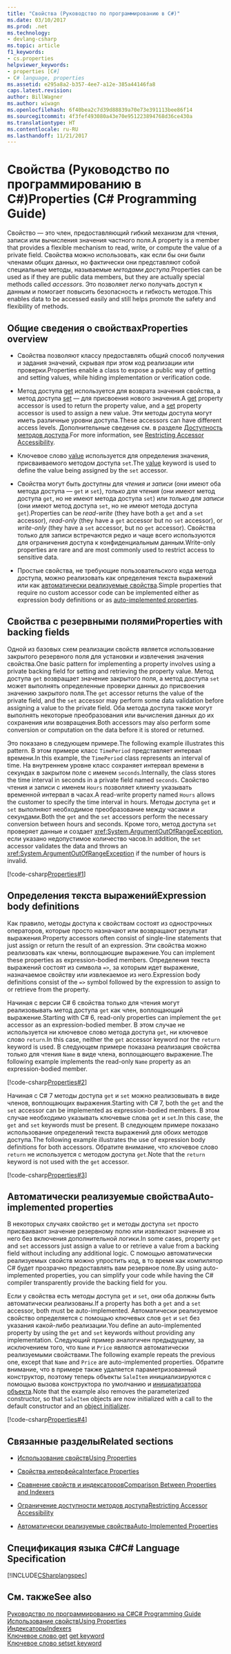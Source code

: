 ```yaml
---
title: "Свойства (Руководство по программированию в C#)"
ms.date: 03/10/2017
ms.prod: .net
ms.technology:
- devlang-csharp
ms.topic: article
f1_keywords:
- cs.properties
helpviewer_keywords:
- properties [C#]
- C# language, properties
ms.assetid: e295a8a2-b357-4ee7-a12e-385a44146fa8
caps.latest.revision: 
author: BillWagner
ms.author: wiwagn
ms.openlocfilehash: 6f40bea2c7d39d88839a70e73e391113bee86f14
ms.sourcegitcommit: 4f3fef493080a43e70e951223894768d36ce430a
ms.translationtype: HT
ms.contentlocale: ru-RU
ms.lasthandoff: 11/21/2017
---
```

# <a name="properties-c-programming-guide"></a><span data-ttu-id="bbd21-102">Свойства (Руководство по программированию в C#)</span><span class="sxs-lookup"><span data-stu-id="bbd21-102">Properties (C# Programming Guide)</span></span>

<span data-ttu-id="bbd21-103">Свойство — это член, предоставляющий гибкий механизм для чтения, записи или вычисления значения частного поля.</span><span class="sxs-lookup"><span data-stu-id="bbd21-103">A property is a member that provides a flexible mechanism to read, write, or compute the value of a private field.</span></span> <span data-ttu-id="bbd21-104">Свойства можно использовать, как если бы они были членами общих данных, но фактически они представляют собой специальные методы, называемые *методами доступа*.</span><span class="sxs-lookup"><span data-stu-id="bbd21-104">Properties can be used as if they are public data members, but they are actually special methods called *accessors*.</span></span> <span data-ttu-id="bbd21-105">Это позволяет легко получать доступ к данным и помогает повысить безопасность и гибкость методов.</span><span class="sxs-lookup"><span data-stu-id="bbd21-105">This enables data to be accessed easily and still helps promote the safety and flexibility of methods.</span></span>  

## <a name="properties-overview"></a><span data-ttu-id="bbd21-106">Общие сведения о свойствах</span><span class="sxs-lookup"><span data-stu-id="bbd21-106">Properties overview</span></span>  
  
- <span data-ttu-id="bbd21-107">Свойства позволяют классу предоставлять общий способ получения и задания значений, скрывая при этом код реализации или проверки.</span><span class="sxs-lookup"><span data-stu-id="bbd21-107">Properties enable a class to expose a public way of getting and setting values, while hiding implementation or verification code.</span></span>  
  
- <span data-ttu-id="bbd21-108">Метод доступа [get](../../../csharp/language-reference/keywords/get.md) используется для возврата значения свойства, а метод доступа [set](../../../csharp/language-reference/keywords/set.md) — для присвоения нового значения.</span><span class="sxs-lookup"><span data-stu-id="bbd21-108">A [get](../../../csharp/language-reference/keywords/get.md) property accessor is used to return the property value, and a [set](../../../csharp/language-reference/keywords/set.md) property accessor is used to assign a new value.</span></span> <span data-ttu-id="bbd21-109">Эти методы доступа могут иметь различные уровни доступа.</span><span class="sxs-lookup"><span data-stu-id="bbd21-109">These accessors can have different access levels.</span></span> <span data-ttu-id="bbd21-110">Дополнительные сведения см. в разделе [Доступность методов доступа](../../../csharp/programming-guide/classes-and-structs/restricting-accessor-accessibility.md).</span><span class="sxs-lookup"><span data-stu-id="bbd21-110">For more information, see [Restricting Accessor Accessibility](../../../csharp/programming-guide/classes-and-structs/restricting-accessor-accessibility.md).</span></span>  
  
- <span data-ttu-id="bbd21-111">Ключевое слово [value](../../../csharp/language-reference/keywords/value.md) используется для определения значения, присваиваемого методом доступа `set`.</span><span class="sxs-lookup"><span data-stu-id="bbd21-111">The [value](../../../csharp/language-reference/keywords/value.md) keyword is used to define the value being assigned by the `set` accessor.</span></span>  
- <span data-ttu-id="bbd21-112">Свойства могут быть доступны для *чтения и записи* (они имеют оба метода доступа — `get` и `set`), *только для чтения* (они имеют метод доступа `get`, но не имеют метода доступа `set`) или *только для записи* (они имеют метод доступа `set`, но не имеют метода доступа `get`).</span><span class="sxs-lookup"><span data-stu-id="bbd21-112">Properties can be *read-write* (they have both a `get` and a `set` accessor), *read-only* (they have a `get` accessor but no `set` accessor), or *write-only* (they have a `set` accessor, but no `get` accessor).</span></span> <span data-ttu-id="bbd21-113">Свойства только для записи встречаются редко и чаще всего используются для ограничения доступа к конфиденциальным данным.</span><span class="sxs-lookup"><span data-stu-id="bbd21-113">Write-only properties are rare and are most commonly used to restrict access to sensitive data.</span></span>

- <span data-ttu-id="bbd21-114">Простые свойства, не требующие пользовательского кода метода доступа, можно реализовать как определения текста выражений или как [автоматически реализуемые свойства](../../../csharp/programming-guide/classes-and-structs/auto-implemented-properties.md).</span><span class="sxs-lookup"><span data-stu-id="bbd21-114">Simple properties that require no custom accessor code can be implemented either as expression body definitions or as [auto-implemented properties](../../../csharp/programming-guide/classes-and-structs/auto-implemented-properties.md).</span></span>
 
## <a name="properties-with-backing-fields"></a><span data-ttu-id="bbd21-115">Свойства с резервными полями</span><span class="sxs-lookup"><span data-stu-id="bbd21-115">Properties with backing fields</span></span>

<span data-ttu-id="bbd21-116">Одной из базовых схем реализации свойств является использование закрытого резервного поля для установки и извлечения значения свойства.</span><span class="sxs-lookup"><span data-stu-id="bbd21-116">One basic pattern for implementing a property involves using a private backing field for setting and retrieving the property value.</span></span> <span data-ttu-id="bbd21-117">Метод доступа `get` возвращает значение закрытого поля, а метод доступа `set` может выполнять определенные проверки данных до присвоения значению закрытого поля.</span><span class="sxs-lookup"><span data-stu-id="bbd21-117">The `get` accessor returns the value of the private field, and the `set` accessor may perform some data validation before assigning a value to the private field.</span></span> <span data-ttu-id="bbd21-118">Оба метода доступа также могут выполнять некоторые преобразования или вычисления данных до их сохранения или возвращения.</span><span class="sxs-lookup"><span data-stu-id="bbd21-118">Both accessors may also perform some conversion or computation on the data before it is stored or returned.</span></span>

<span data-ttu-id="bbd21-119">Это показано в следующем примере.</span><span class="sxs-lookup"><span data-stu-id="bbd21-119">The following example illustrates this pattern.</span></span> <span data-ttu-id="bbd21-120">В этом примере класс `TimePeriod` представляет интервал времени.</span><span class="sxs-lookup"><span data-stu-id="bbd21-120">In this example, the `TimePeriod` class represents an interval of time.</span></span> <span data-ttu-id="bbd21-121">На внутреннем уровне класс сохраняет интервал времени в секундах в закрытом поле с именем `seconds`.</span><span class="sxs-lookup"><span data-stu-id="bbd21-121">Internally, the class stores the time interval in seconds in a private field named `seconds`.</span></span> <span data-ttu-id="bbd21-122">Свойство чтения и записи с именем `Hours` позволяет клиенту указывать временной интервал в часах.</span><span class="sxs-lookup"><span data-stu-id="bbd21-122">A read-write property named `Hours` allows the customer to specify the time interval in hours.</span></span> <span data-ttu-id="bbd21-123">Методы доступа `get` и `set` выполняют необходимое преобразование между часами и секундами.</span><span class="sxs-lookup"><span data-stu-id="bbd21-123">Both the `get` and the `set` accessors perform the necessary conversion between hours and seconds.</span></span> <span data-ttu-id="bbd21-124">Кроме того, метод доступа `set` проверяет данные и создает <xref:System.ArgumentOutOfRangeException>, если указано недопустимое количество часов.</span><span class="sxs-lookup"><span data-stu-id="bbd21-124">In addition, the `set` accessor validates the data and throws an <xref:System.ArgumentOutOfRangeException> if the number of hours is invalid.</span></span> 
   
 [!code-csharp[Properties#1](../../../../samples/snippets/csharp/programming-guide/classes-and-structs/properties-1.cs)]  
  
## <a name="expression-body-definitions"></a><span data-ttu-id="bbd21-125">Определения текста выражений</span><span class="sxs-lookup"><span data-stu-id="bbd21-125">Expression body definitions</span></span>  

 <span data-ttu-id="bbd21-126">Как правило, методы доступа к свойствам состоят из однострочных операторов, которые просто назначают или возвращают результат выражения.</span><span class="sxs-lookup"><span data-stu-id="bbd21-126">Property accessors often consist of single-line statements that just assign or return the result of an expression.</span></span> <span data-ttu-id="bbd21-127">Эти свойства можно реализовать как члены, воплощающие выражение.</span><span class="sxs-lookup"><span data-stu-id="bbd21-127">You can implement these properties as expression-bodied members.</span></span> <span data-ttu-id="bbd21-128">Определения текста выражений состоят из символа `=>`, за которым идет выражение, назначаемое свойству или извлекаемое из него.</span><span class="sxs-lookup"><span data-stu-id="bbd21-128">Expression body definitions consist of the `=>` symbol followed by the expression to assign to or retrieve from the property.</span></span>

 <span data-ttu-id="bbd21-129">Начиная с версии C# 6 свойства только для чтения могут реализовывать метод доступа `get` как член, воплощающий выражение.</span><span class="sxs-lookup"><span data-stu-id="bbd21-129">Starting with C# 6, read-only properties can implement the `get` accessor as an expression-bodied member.</span></span> <span data-ttu-id="bbd21-130">В этом случае не используется ни ключевое слово метода доступа `get`, ни ключевое слово `return`.</span><span class="sxs-lookup"><span data-stu-id="bbd21-130">In this case, neither the `get` accessor keyword nor the `return` keyword is used.</span></span> <span data-ttu-id="bbd21-131">В следующем примере показана реализация свойства только для чтения `Name` в виде члена, воплощающего выражение.</span><span class="sxs-lookup"><span data-stu-id="bbd21-131">The following example implements the read-only `Name` property as an expression-bodied member.</span></span>

 [!code-csharp[Properties#2](../../../../samples/snippets/csharp/programming-guide/classes-and-structs/properties-2.cs)]  

 <span data-ttu-id="bbd21-132">Начиная с C# 7 методы доступа `get` и `set` можно реализовывать в виде членов, воплощающих выражения.</span><span class="sxs-lookup"><span data-stu-id="bbd21-132">Starting with C# 7, both the `get` and the `set` accessor can be implemented as expression-bodied members.</span></span> <span data-ttu-id="bbd21-133">В этом случае необходимо указывать ключевые слова `get` и `set`.</span><span class="sxs-lookup"><span data-stu-id="bbd21-133">In this case, the `get` and `set` keywords must be present.</span></span> <span data-ttu-id="bbd21-134">В следующем примере показано использование определений текста выражений для обоих методов доступа.</span><span class="sxs-lookup"><span data-stu-id="bbd21-134">The following example illustrates the use of expression body definitions for both accessors.</span></span> <span data-ttu-id="bbd21-135">Обратите внимание, что ключевое слово `return` не используется с методом доступа `get`.</span><span class="sxs-lookup"><span data-stu-id="bbd21-135">Note that the `return` keyword is not used with the `get` accessor.</span></span>
 
  [!code-csharp[Properties#3](../../../../samples/snippets/csharp/programming-guide/classes-and-structs/properties-3.cs)]  

## <a name="auto-implemented-properties"></a><span data-ttu-id="bbd21-136">Автоматически реализуемые свойства</span><span class="sxs-lookup"><span data-stu-id="bbd21-136">Auto-implemented properties</span></span>

<span data-ttu-id="bbd21-137">В некоторых случаях свойство `get` и методы доступа `set` просто присваивают значение резервному полю или извлекают значение из него без включения дополнительной логики.</span><span class="sxs-lookup"><span data-stu-id="bbd21-137">In some cases, property `get` and `set` accessors just assign a value to or retrieve a value from a backing field without including any additional logic.</span></span> <span data-ttu-id="bbd21-138">С помощью автоматически реализуемых свойств можно упростить код, в то время как компилятор C# будет прозрачно предоставлять вам резервное поле.</span><span class="sxs-lookup"><span data-stu-id="bbd21-138">By using auto-implemented properties, you can simplify your code while having the C# compiler transparently provide the backing field for you.</span></span> 

<span data-ttu-id="bbd21-139">Если у свойства есть методы доступа `get` и `set`, они оба должны быть автоматически реализованы.</span><span class="sxs-lookup"><span data-stu-id="bbd21-139">If a property has both a `get` and a `set` accessor, both must be auto-implemented.</span></span> <span data-ttu-id="bbd21-140">Автоматически реализуемое свойство определяется с помощью ключевых слов `get` и `set` без указания какой-либо реализации.</span><span class="sxs-lookup"><span data-stu-id="bbd21-140">You define an auto-implemented property by using the `get` and `set` keywords without providing any implementation.</span></span> <span data-ttu-id="bbd21-141">Следующий пример аналогичен предыдущему, за исключением того, что `Name` и `Price` являются автоматически реализуемыми свойствами.</span><span class="sxs-lookup"><span data-stu-id="bbd21-141">The following example repeats the previous one, except that `Name` and `Price` are auto-implemented properties.</span></span> <span data-ttu-id="bbd21-142">Обратите внимание, что в примере также удаляется параметризованный конструктор, поэтому теперь объекты `SaleItem` инициализируются с помощью вызова конструктора по умолчанию и [инициализатора объекта](object-and-collection-initializers.md).</span><span class="sxs-lookup"><span data-stu-id="bbd21-142">Note that the example also removes the parameterized constructor, so that `SaleItem` objects are now initialized with a call to the default constructor and an [object initializer](object-and-collection-initializers.md).</span></span>

  [!code-csharp[Properties#4](../../../../samples/snippets/csharp/programming-guide/classes-and-structs/properties-4.cs)]  

## <a name="related-sections"></a><span data-ttu-id="bbd21-143">Связанные разделы</span><span class="sxs-lookup"><span data-stu-id="bbd21-143">Related sections</span></span>  
  
-   [<span data-ttu-id="bbd21-144">Использование свойств</span><span class="sxs-lookup"><span data-stu-id="bbd21-144">Using Properties</span></span>](../../../csharp/programming-guide/classes-and-structs/using-properties.md)  
  
-   [<span data-ttu-id="bbd21-145">Свойства интерфейса</span><span class="sxs-lookup"><span data-stu-id="bbd21-145">Interface Properties</span></span>](../../../csharp/programming-guide/classes-and-structs/interface-properties.md)  
  
-   [<span data-ttu-id="bbd21-146">Сравнение свойств и индексаторов</span><span class="sxs-lookup"><span data-stu-id="bbd21-146">Comparison Between Properties and Indexers</span></span>](../../../csharp/programming-guide/indexers/comparison-between-properties-and-indexers.md)  
  
-   [<span data-ttu-id="bbd21-147">Ограничение доступности методов доступа</span><span class="sxs-lookup"><span data-stu-id="bbd21-147">Restricting Accessor Accessibility</span></span>](../../../csharp/programming-guide/classes-and-structs/restricting-accessor-accessibility.md)  
  
-   [<span data-ttu-id="bbd21-148">Автоматически реализуемые свойства</span><span class="sxs-lookup"><span data-stu-id="bbd21-148">Auto-Implemented Properties</span></span>](../../../csharp/programming-guide/classes-and-structs/auto-implemented-properties.md)  
  
## <a name="c-language-specification"></a><span data-ttu-id="bbd21-149">Спецификация языка C#</span><span class="sxs-lookup"><span data-stu-id="bbd21-149">C# Language Specification</span></span>  
 [!INCLUDE[CSharplangspec](~/includes/csharplangspec-md.md)]  
  
## <a name="see-also"></a><span data-ttu-id="bbd21-150">См. также</span><span class="sxs-lookup"><span data-stu-id="bbd21-150">See also</span></span>
 [<span data-ttu-id="bbd21-151">Руководство по программированию на C#</span><span class="sxs-lookup"><span data-stu-id="bbd21-151">C# Programming Guide</span></span>](../../../csharp/programming-guide/index.md)  
 [<span data-ttu-id="bbd21-152">Использование свойств</span><span class="sxs-lookup"><span data-stu-id="bbd21-152">Using Properties</span></span>](../../../csharp/programming-guide/classes-and-structs/using-properties.md)  
 [<span data-ttu-id="bbd21-153">Индексаторы</span><span class="sxs-lookup"><span data-stu-id="bbd21-153">Indexers</span></span>](../../../csharp/programming-guide/indexers/index.md)  
 <span data-ttu-id="bbd21-154">[Ключевое слово get](../../../csharp/language-reference/keywords/get.md)  </span><span class="sxs-lookup"><span data-stu-id="bbd21-154">[get keyword](../../../csharp/language-reference/keywords/get.md)  </span></span>  
 [<span data-ttu-id="bbd21-155">Ключевое слово set</span><span class="sxs-lookup"><span data-stu-id="bbd21-155">set keyword</span></span>](../../../csharp/language-reference/keywords/set.md)    
